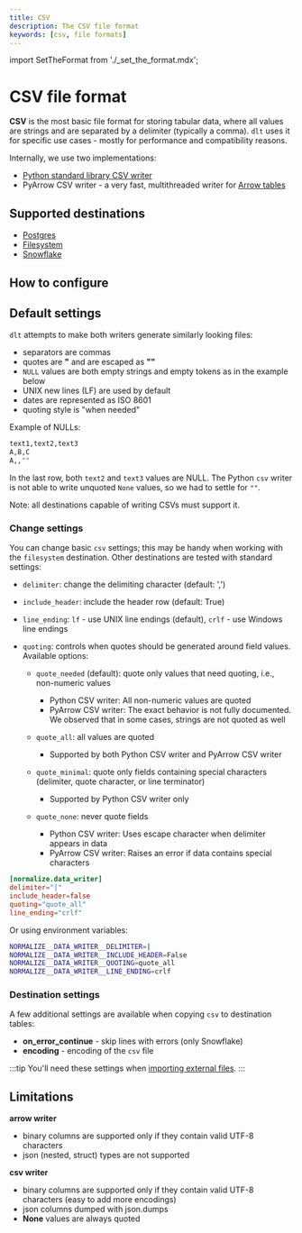 ```yaml
---
title: CSV
description: The CSV file format
keywords: [csv, file formats]
---
```

import SetTheFormat from './_set_the_format.mdx';

# CSV file format

**CSV** is the most basic file format for storing tabular data, where all values are strings and are separated by a delimiter (typically a comma).
`dlt` uses it for specific use cases - mostly for performance and compatibility reasons.

Internally, we use two implementations:
- [Python standard library CSV writer](https://docs.python.org/3/library/csv.html)
- PyArrow CSV writer - a very fast, multithreaded writer for [Arrow tables](../verified-sources/arrow-pandas.md)

## Supported destinations

- [Postgres](../destinations/postgres.md)
- [Filesystem](../destinations/filesystem.md)
- [Snowflake](../destinations/snowflake.md)

## How to configure

<SetTheFormat file_type="csv"/>

## Default settings
`dlt` attempts to make both writers generate similarly looking files:
* separators are commas
* quotes are **"** and are escaped as **""**
* `NULL` values are both empty strings and empty tokens as in the example below
* UNIX new lines (LF) are used by default
* dates are represented as ISO 8601
* quoting style is "when needed"

Example of NULLs:
```sh
text1,text2,text3
A,B,C
A,,""
```

In the last row, both `text2` and `text3` values are NULL. The Python `csv` writer
is not able to write unquoted `None` values, so we had to settle for `""`.

Note: all destinations capable of writing CSVs must support it.

### Change settings
You can change basic `csv` settings; this may be handy when working with the `filesystem` destination. Other destinations are tested
with standard settings:

* `delimiter`: change the delimiting character (default: ',')
* `include_header`: include the header row (default: True)
* `line_ending`: `lf` - use UNIX line endings (default), `crlf` - use Windows line endings
* `quoting`: controls when quotes should be generated around field values. Available options:

    - `quote_needed` (default): quote only values that need quoting, i.e., non-numeric values
      - Python CSV writer: All non-numeric values are quoted
      - PyArrow CSV writer: The exact behavior is not fully documented. We observed that in some cases, strings are not quoted as well

    - `quote_all`: all values are quoted
      - Supported by both Python CSV writer and PyArrow CSV writer

    - `quote_minimal`: quote only fields containing special characters (delimiter, quote character, or line terminator)
      - Supported by Python CSV writer only

    - `quote_none`: never quote fields
        - Python CSV writer: Uses escape character when delimiter appears in data
        - PyArrow CSV writer: Raises an error if data contains special characters

```toml
[normalize.data_writer]
delimiter="|"
include_header=false
quoting="quote_all"
line_ending="crlf"
```

Or using environment variables:

```sh
NORMALIZE__DATA_WRITER__DELIMITER=|
NORMALIZE__DATA_WRITER__INCLUDE_HEADER=False
NORMALIZE__DATA_WRITER__QUOTING=quote_all
NORMALIZE__DATA_WRITER__LINE_ENDING=crlf
```

### Destination settings
A few additional settings are available when copying `csv` to destination tables:
* **on_error_continue** - skip lines with errors (only Snowflake)
* **encoding** - encoding of the `csv` file

:::tip
You'll need these settings when [importing external files](../../general-usage/resource.md#import-external-files).
:::

## Limitations
**arrow writer**

* binary columns are supported only if they contain valid UTF-8 characters
* json (nested, struct) types are not supported

**csv writer**
* binary columns are supported only if they contain valid UTF-8 characters (easy to add more encodings)
* json columns dumped with json.dumps
* **None** values are always quoted

